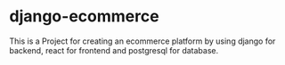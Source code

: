 # django-ecommerce
This is a Project for creating an ecommerce platform by using django for backend, react for frontend and postgresql for database.
